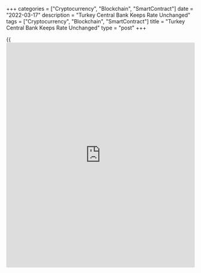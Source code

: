 +++
categories = ["Cryptocurrency", "Blockchain", "SmartContract"]
date = "2022-03-17"
description = "Turkey Central Bank Keeps Rate Unchanged"
tags = ["Cryptocurrency", "Blockchain", "SmartContract"]
title = "Turkey Central Bank Keeps Rate Unchanged"
type = "post"
+++

{{<iframe id="large-banner" src="https://www.bounty.group/#slide=19.0" width="100%" height="600" scrolling="no" style="border: 0px solid rgb(216, 221, 230); border-radius: 3px;">}}

Turkey's central bank retained its key interest rate for the third
straight meeting despite continuous surge in inflation.

The Monetary Policy Committee of the Central Bank of the Republic of
Turkey, governed by Sahap Kavcioglu, decided to hold the one-week repo
rate at 14.00 percent.

Under pressure from President Tayyip Erdogan, the bank had lowered the
rate by 500 basis points since last September.

"The Committee expects disinflation process to start on the back of
measures taken and decisively pursued for sustainable price and
financial stability along with the decline in inflation owing to the
base effect and the resolution of the ongoing regional conflict," the
bank said in the statement.

The further worsening of the inflation picture and downward pressure on
the lira were, once again, not enough to persuade Turkey's central bank
to raise the one-week repo rate from 14.00 percent, Jason Tuvey, an
economist at Capital Economics, said.

The economist expects [policy](https://www.fintechee.com/policy/) settings to be left unchanged over the
coming months. Barring another collapse in the lira, inflation will drop
sharply at the very end of this year and that may trigger another
interest rate cut, Tuvey added.

For comments and feedback [contact](https://www.playgroundfx.com/contact/): editorial@rtt[news](https://www.letsplayfx.com/blog/forex-news-website/).com

[Economic News][1]

 **What parts of the world are seeing the best (and worst) economic
performances lately? Click[here][2] to check out our [Econ Scorecard][2]
and find out! See up-to-the-moment [ranking](https://www.playgroundfx.com/blog/crypto-exchange-ranking/)s for the best and worst
performers in [GDP][3], [unemployment rate][4], [inflation][5] and much
more.**

   1. www.rtt[news](https://www.letsplayfx.com/blog/forex-news-website/).com/Content/EconomicNews.aspx
   2. www.rtt[news](https://www.letsplayfx.com/blog/forex-news-website/).com/economic-scorecard/world-rank/unemployment-rate/highest-performance.aspx
   3. www.rtt[news](https://www.letsplayfx.com/blog/forex-news-website/).com/economic-scorecard/world-rank/GDP/highest-performance.aspx
   4. www.rtt[news](https://www.letsplayfx.com/blog/forex-news-website/).com/economic-scorecard/world-rank/unemployment-rate/lowest-performance.aspx
   5. www.rtt[news](https://www.letsplayfx.com/blog/forex-news-website/).com/economic-scorecard/world-rank/CPI/highest-performance.aspx